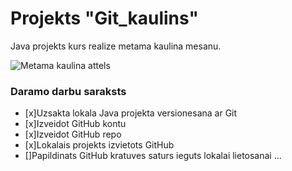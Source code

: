 # Projekts "Git_kaulins"
Java projekts kurs realize metama kaulina mesanu.

![Metama kaulina attels](https://pngimg.com/uploads/dice/dice_PNG49.png)

### **Daramo darbu saraksts**
- [x]Uzsakta lokala Java projekta versionesana ar Git
- [x]Izveidot GitHub kontu
- [x]Izveidot GitHub repo
- [x]Lokalais projekts izvietots GitHub
- []Papildinats GitHub kratuves saturs ieguts lokalai lietosanai 
...
